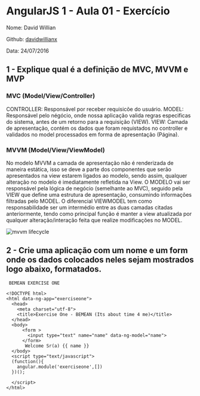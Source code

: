 # AngularJS 1 - Aula 01 - Exercício

Nome: David Willian

Github: [davidwillianx](https://github.com/davidwillianx)

Data: 24/07/2016

## 1 - Explique qual é a definição de MVC, MVVM e MVP

### MVC (Model/View/Controller)
CONTROLLER: Responsável por receber requisicõe do usuário.
MODEL: Responsável pelo négócio, onde nossa aplicação valida regras especificas do sistema, antes de um
retorno para a requisição (VIEW).
VIEW: Camada de apresentação, contém os dados que foram requistados no controller e validados no model processados
em forma de apresentação (Página).



### MVVM (Model/View/ViewModel)
No modelo MVVM a camada de apresentação não é renderizada de maneira estática, isso se deve a parte dos componentes que
serão apresentados na view estarem ligados ao modelo, sendo assim, qualquer alteração no modelo é imediatamente refletida na View.
O MODELO vai ser responsável pela lógica de negócio (semelhante ao MVC), seguido pela VIEW que define uma estrutura de apresentação,
 consumindo informações filtradas pelo MODEL. O diferencial VIEWMODEL tem como responsabilidade ser um intermédio entre as duas camadas citadas anteriormente, tendo
como principal função é manter a view atualizada por qualquer alteração/interação feita que realize modificações no MODEL.


![mvvm lifecycle](https://i-msdn.sec.s-msft.com/dynimg/IC564167.png)


## 2 - Crie uma aplicação com um nome e um form onde os dados colocados neles sejam mostrados logo abaixo, formatados.

```
 BEMEAN EXERCISE ONE

<!DOCTYPE html>
<html data-ng-app="exerciseone">
  <head>
    <meta charset="utf-8">
    <title>Exercise One - BEMEAN (Its about time 4 me)</title>
  </head>
  <body>
      <form >
        <input type="text" name="name" data-ng-model="name">
      </form>
       Welcome Sr(a) {{ name }}
  </body>
  <script type="text/javascript">
  (function(){
    angular.module('exerciseone',[])
  })();

  </script>
</html>
```
